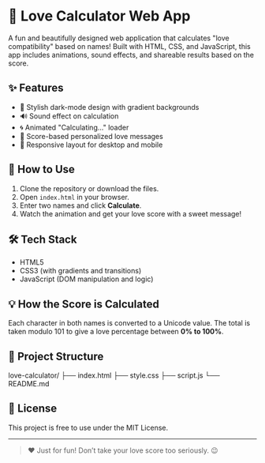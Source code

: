 # 💖 Love Calculator Web App

A fun and beautifully designed web application that calculates "love compatibility" based on names! Built with HTML, CSS, and JavaScript, this app includes animations, sound effects, and shareable results based on the score.

## ✨ Features

- 🎨 Stylish dark-mode design with gradient backgrounds
- 🔊 Sound effect on calculation
- 🌀 Animated "Calculating..." loader
- 💌 Score-based personalized love messages
- 📱 Responsive layout for desktop and mobile

## 🚀 How to Use

1. Clone the repository or download the files.
2. Open `index.html` in your browser.
3. Enter two names and click **Calculate**.
4. Watch the animation and get your love score with a sweet message!

## 🛠️ Tech Stack

- HTML5
- CSS3 (with gradients and transitions)
- JavaScript (DOM manipulation and logic)

## 💡 How the Score is Calculated

Each character in both names is converted to a Unicode value. The total is taken modulo 101 to give a love percentage between **0% to 100%**.

## 📂 Project Structure

love-calculator/
├── index.html
├── style.css
├── script.js
└── README.md


## 📃 License

This project is free to use under the MIT License.

---

> ❤️ Just for fun! Don’t take your love score too seriously. 😉

